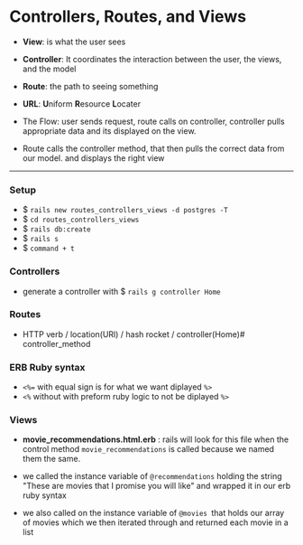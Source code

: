 # Controllers, Routes, and Views

- **View**: is what the user sees

- **Controller**: It coordinates the interaction between the user, the views, and the model

- **Route**: the path to seeing something

- **URL**: **U**niform **R**esource **L**ocater

- The Flow: user sends request, route calls on controller, controller pulls appropriate data and its displayed on the view.

- Route calls the controller method, that then pulls the correct data from our model. and displays the right view
---
### Setup
- $ `rails new routes_controllers_views -d postgres -T`
- $ `cd routes_controllers_views` 
- $ `rails db:create` 
- $ `rails s` 
- $ `command + t`


### Controllers
- generate a controller with $ `rails g controller Home`

### Routes
- HTTP verb / location(URl) / hash rocket / controller(Home)# controller_method

### ERB Ruby syntax
- `<%=` with equal sign is for what we want diplayed `%>`
- `<%` without with preform ruby logic to not be diplayed `%>`

### Views
- **movie_recommendations.html.erb** :
rails will look for this file when the control method `movie_recommendations` is called because we named them the same.

- we called the instance variable of `@recommendations` holding the string "These are movies that I promise you will like" and wrapped it in our erb ruby syntax

- we also called on the instance variable of `@movies `that holds our array of movies which we then iterated through and returned each movie in a list
